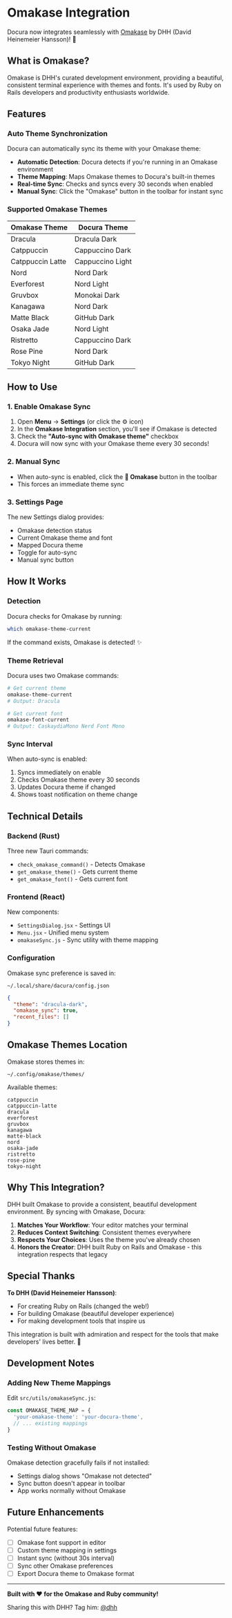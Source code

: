 # Omakase Integration

Docura now integrates seamlessly with [Omakase](https://omakase.app) by DHH (David Heinemeier Hansson)! 🎨

## What is Omakase?

Omakase is DHH's curated development environment, providing a beautiful, consistent terminal experience with themes and fonts. It's used by Ruby on Rails developers and productivity enthusiasts worldwide.

## Features

### Auto Theme Synchronization

Docura can automatically sync its theme with your Omakase theme:

- **Automatic Detection**: Docura detects if you're running in an Omakase environment
- **Theme Mapping**: Maps Omakase themes to Docura's built-in themes
- **Real-time Sync**: Checks and syncs every 30 seconds when enabled
- **Manual Sync**: Click the "Omakase" button in the toolbar for instant sync

### Supported Omakase Themes

| Omakase Theme      | Docura Theme      |
|--------------------|-------------------|
| Dracula            | Dracula Dark      |
| Catppuccin         | Cappuccino Dark   |
| Catppuccin Latte   | Cappuccino Light  |
| Nord               | Nord Dark         |
| Everforest         | Nord Light        |
| Gruvbox            | Monokai Dark      |
| Kanagawa           | Nord Dark         |
| Matte Black        | GitHub Dark       |
| Osaka Jade         | Nord Light        |
| Ristretto          | Cappuccino Dark   |
| Rose Pine          | Nord Dark         |
| Tokyo Night        | GitHub Dark       |

## How to Use

### 1. Enable Omakase Sync

1. Open **Menu** → **Settings** (or click the ⚙️ icon)
2. In the **Omakase Integration** section, you'll see if Omakase is detected
3. Check the **"Auto-sync with Omakase theme"** checkbox
4. Docura will now sync with your Omakase theme every 30 seconds!

### 2. Manual Sync

- When auto-sync is enabled, click the **🔄 Omakase** button in the toolbar
- This forces an immediate theme sync

### 3. Settings Page

The new Settings dialog provides:
- Omakase detection status
- Current Omakase theme and font
- Mapped Docura theme
- Toggle for auto-sync
- Manual sync button

## How It Works

### Detection

Docura checks for Omakase by running:
```bash
which omakase-theme-current
```

If the command exists, Omakase is detected! ✨

### Theme Retrieval

Docura uses two Omakase commands:
```bash
# Get current theme
omakase-theme-current
# Output: Dracula

# Get current font
omakase-font-current
# Output: CaskaydiaMono Nerd Font Mono
```

### Sync Interval

When auto-sync is enabled:
1. Syncs immediately on enable
2. Checks Omakase theme every 30 seconds
3. Updates Docura theme if changed
4. Shows toast notification on theme change

## Technical Details

### Backend (Rust)

Three new Tauri commands:
- `check_omakase_command()` - Detects Omakase
- `get_omakase_theme()` - Gets current theme
- `get_omakase_font()` - Gets current font

### Frontend (React)

New components:
- `SettingsDialog.jsx` - Settings UI
- `Menu.jsx` - Unified menu system
- `omakaseSync.js` - Sync utility with theme mapping

### Configuration

Omakase sync preference is saved in:
```
~/.local/share/dacura/config.json
```

```json
{
  "theme": "dracula-dark",
  "omakase_sync": true,
  "recent_files": []
}
```

## Omakase Themes Location

Omakase stores themes in:
```
~/.config/omakase/themes/
```

Available themes:
```
catppuccin
catppuccin-latte
dracula
everforest
gruvbox
kanagawa
matte-black
nord
osaka-jade
ristretto
rose-pine
tokyo-night
```

## Why This Integration?

DHH built Omakase to provide a consistent, beautiful development environment. By syncing with Omakase, Docura:

1. **Matches Your Workflow**: Your editor matches your terminal
2. **Reduces Context Switching**: Consistent themes everywhere
3. **Respects Your Choices**: Uses the theme you've already chosen
4. **Honors the Creator**: DHH built Ruby on Rails and Omakase - this integration respects that legacy

## Special Thanks

**To DHH (David Heinemeier Hansson)**:
- For creating Ruby on Rails (changed the web!)
- For building Omakase (beautiful developer experience)
- For making development tools that inspire us

This integration is built with admiration and respect for the tools that make developers' lives better. 🙏

## Development Notes

### Adding New Theme Mappings

Edit `src/utils/omakaseSync.js`:

```javascript
const OMAKASE_THEME_MAP = {
  'your-omakase-theme': 'your-docura-theme',
  // ... existing mappings
}
```

### Testing Without Omakase

Omakase detection gracefully fails if not installed:
- Settings dialog shows "Omakase not detected"
- Sync button doesn't appear in toolbar
- App works normally without Omakase

## Future Enhancements

Potential future features:
- [ ] Omakase font support in editor
- [ ] Custom theme mapping in settings
- [ ] Instant sync (without 30s interval)
- [ ] Sync other Omakase preferences
- [ ] Export Docura theme to Omakase format

---

**Built with ❤️ for the Omakase and Ruby community!**

Sharing this with DHH? Tag him: [@dhh](https://twitter.com/dhh)


